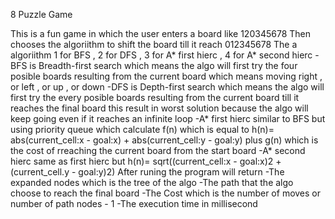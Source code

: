 8 Puzzle Game

This is a fun game in which the user enters a board like 120345678
Then chooses the algoriithm to shift the board till it reach 012345678 
The a algoriithm 1 for BFS , 2 for DFS , 3 for A* first hierc , 4 for A* second hierc
	-BFS is Breadth-first search which means the algo will first try the four posible boards resulting from the current board which means moving right , or left , or up , or down
	-DFS is Depth-first search which means the algo will first try the every posible boards resulting from the current board till it reaches the final board this result in worst solution because the algo will keep going even if it reaches an infinite loop
	-A* first hierc similar to BFS but using priority queue which calculate f(n) which is equal to h(n)= abs(current_cell:x - goal:x) + abs(current_cell:y - goal:y) plus g(n) which is the cost of rreaching the current board from the start board
	-A* second hierc same as first hierc but h(n)= sqrt((current_cell:x - goal:x)2 + (current_cell.y - goal:y)2)
After runing the program will return 
	-The expanded nodes which is the tree of the algo
	-The path that the algo choose to reach the final board
	-The Cost which is the number of moves or number of path nodes - 1
	-The execution time in millisecond